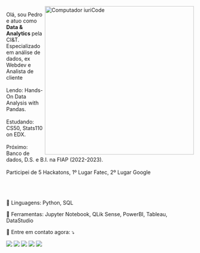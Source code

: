 <img src="https://raw.githubusercontent.com/MicaelliMedeiros/micaellimedeiros/master/image/computer-illustration.png" min-width="400px" max-width="400px" width="400px" align="right" alt="Computador iuriCode">

<p align="left"> 
  Olá, sou Pedro e atuo como <strong>Data & Analytics </strong> pela CI&T.<br>
  Especializado em análise de dados, ex Webdev e Analista de cliente<br><br>
  Lendo: Hands-On Data Analysis with Pandas.<br><br>
  Estudando: CS50, Stats110 on EDX.<br><br>
  Próximo: Banco de dados, D.S. e B.I. na FIAP (2022-2023).<br><br>
  Participei de 5 Hackatons, 1º Lugar Fatec, 2º Lugar Google <br><br>
  <br><br>
</p>

<p align="left">
  🦄 Linguagens: Python, SQL
</p>

<p align="left">
  💼 Ferramentas: Jupyter Notebook, QLik Sense, PowerBI, Tableau, DataStudio
</p>

<p align="left">
  💌 Entre em contato agora: ⤵️
</p>

<p align="left">
  <a href="mailto:pepauulofelix@gmail.com?subject=Olá%20?" alt="Gmail">
  <img src="https://img.shields.io/badge/-Gmail-FF0000?style=flat-square&labelColor=FF0000&logo=gmail&logoColor=white&link=LINK-DO-SEU-EMAIL" /></a>

  <a href="https://www.linkedin.com/in/pedro-paulo-felix/" alt="Linkedin">
  <img src="https://img.shields.io/badge/-Linkedin-0e76a8?style=flat-square&logo=Linkedin&logoColor=white&link=LINK-DO-SEU-LINKEDIN" /></a>

  <a href="https://api.whatsapp.com/send?phone=5517981957722&text=Ol%C3%A1" alt="WhatsApp">
  <img src="https://img.shields.io/badge/-WhatsApp-25d366?style=flat-square&labelColor=25d366&logo=whatsapp&logoColor=white&link=API-DO-SEU-WHATSAPP"/></a>

  <a href="https://www.facebook.com/pedroliveirafelix/" alt="Facebook">
  <img src="https://img.shields.io/badge/-Facebook-3b5998?style=flat-square&labelColor=3b5998&logo=facebook&logoColor=white&link=LINK-DO-SEU-FACEBOOK"/></a>

  <a href="https://www.instagram.com/xpedrofelix/" alt="Instagram">
  <img src="https://img.shields.io/badge/-Instagram-DF0174?style=flat-square&labelColor=DF0174&logo=instagram&logoColor=white&link=LINK-DO-SEU-INSTAGRAM"/></a>
</p>  

